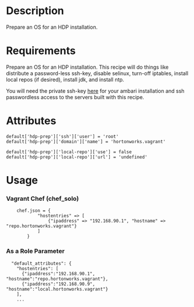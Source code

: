 # Description
Prepare an OS for an HDP installation.

# Requirements
Prepare an OS for an HDP installation.  This recipe will do things like distribute a password-less ssh-key, disable selinux, turn-off iptables, install local repos (if desired), install jdk, and install ntp.

You will need the private ssh-key [here](templates/default/id_rsa) for your ambari installation and ssh passwordless access to the servers built with this recipe.

# Attributes

```
default['hdp-prep']['ssh']['user'] = 'root'
default['hdp-prep']['domain']['name'] = 'hortonworks.vagrant'

default['hdp-prep']['local-repo']['use'] = false
default['hdp-prep']['local-repo']['url'] = 'undefined'
```

# Usage

### Vagrant Chef (chef_solo)

```
    chef.json = {
 	        "hostentries" => [
				{"ipaddress" => "192.168.90.1", "hostname" => "repo.hortonworks.vagrant"}
			]	
   		}
```

### As a Role Parameter

```
  "default_attributes": {
    "hostentries": [
      {"ipaddress":"192.168.90.1", "hostname":"repo.hortonworks.vagrant"},
      {"ipaddress":"192.168.90.9", "hostname":"local.hortonworks.vagrant"}
    ],	
  	...
 
```

